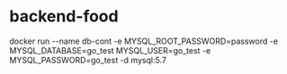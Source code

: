 # backend-food
docker run  --name db-cont -e MYSQL_ROOT_PASSWORD=password -e MYSQL_DATABASE=go_test MYSQL_USER=go_test -e MYSQL_PASSWORD=go_test -d mysql:5.7
